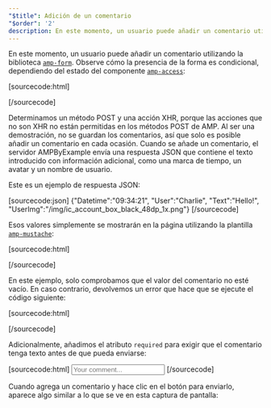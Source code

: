 ```yaml
---
"$title": Adición de un comentario
"$order": '2'
description: En este momento, un usuario puede añadir un comentario utilizando la biblioteca amp-form. Observe cómo la presencia de la forma es condicional, dependiendo del estado del componente amp-access...
---
```


<amp-img src="/static/img/comment.png" alt="Add comment" height="325" width="300"></amp-img>

En este momento, un usuario puede añadir un comentario utilizando la biblioteca [`amp-form`](../../../../documentation/components/reference/amp-form.md). Observe cómo la presencia de la forma es condicional, dependiendo del estado del componente [`amp-access`](../../../../documentation/components/reference/amp-access.md):

[sourcecode:html]
<form amp-access="loggedIn" amp-access-hide method="post" action-xhr="<%host%>/samples_templates/comment_section/submit-comment-xhr" target="_top">
[/sourcecode]

Determinamos un método POST y una acción XHR, porque las acciones que no son XHR no están permitidas en los métodos POST de AMP. Al ser una demostración, no se guardan los comentarios, así que solo es posible añadir un comentario en cada ocasión. Cuando se añade un comentario, el servidor AMPByExample envía una respuesta JSON que contiene el texto introducido con información adicional, como una marca de tiempo, un avatar y un nombre de usuario.

Este es un ejemplo de respuesta JSON:

[sourcecode:json] {"Datetime":"09:34:21", "User":"Charlie", "Text":"Hello!", "UserImg":"/img/ic_account_box_black_48dp_1x.png"} [/sourcecode]

Esos valores simplemente se mostrarán en la página utilizando la plantilla [`amp-mustache`](../../../../documentation/components/reference/amp-mustache.md):

[sourcecode:html]
<div submit-success>
  <template type="amp-mustache">
    <div class="comment-user">
      <amp-img width="44" class="user-avatar" height="44" alt="user" src="{{UserImg}}"></amp-img>
      <div class="card comment">
        <p><span class="user">{% raw %}{{User}}{% endraw %}</span><span class="date">{% raw %}{{Datetime}}{% endraw %}</span></p>
        <p>{% raw %}{{Text}}{% endraw %}</p>
      </div>
    </div>
  </template>
</div>
[/sourcecode]

En este ejemplo, solo comprobamos que el valor del comentario no esté vacío. En caso contrario, devolvemos un error que hace que se ejecute el código siguiente:

[sourcecode:html]
<div submit-error>
  <template type="amp-mustache">
    Error! Looks like something went wrong with your comment, please try to submit it again.
  </template>
</div>
[/sourcecode]

Adicionalmente, añadimos el atributo `required` para exigir que el comentario tenga texto antes de que pueda enviarse:

<amp-img src="/static/img/enforce-comment.png" alt="Enforce comment" height="325" width="300"></amp-img>

[sourcecode:html]
<input type="text" class="data-input" name="text" placeholder="Your comment..." required>
[/sourcecode]

Cuando agrega un comentario y hace clic en el botón para enviarlo, aparece algo similar a lo que se ve en esta captura de pantalla:

<amp-img src="/static/img/logout-button.png" alt="Comment added" height="352" width="300"></amp-img>
